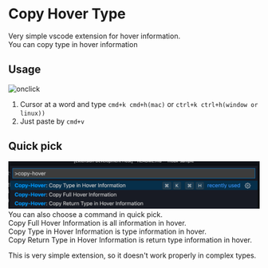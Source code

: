 # Copy Hover Type

Very simple vscode extension for hover information.  
You can copy type in hover information

## Usage

![onclick](./images/onclick.gif)

1. Cursor at a word and type `cmd+k cmd+h(mac)` or `ctrl+k ctrl+h(window or linux))`
2. Just paste by `cmd+v`

## Quick pick

![commands](./images/commands.png)
You can also choose a command in quick pick.  
Copy Full Hover Information is all information in hover.  
Copy Type in Hover Information is type information in hover.  
Copy Return Type in Hover Information is return type information in hover.

This is very simple extension, so it doesn't work properly in complex types.
